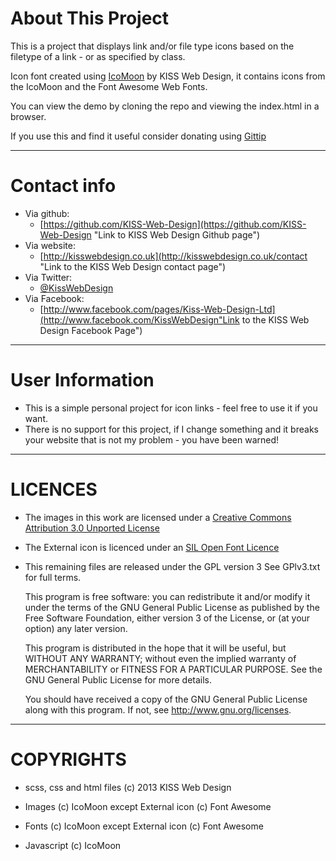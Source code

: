 About This Project
==================

This is a project that displays link and/or file type icons based on the filetype of a link - or as specified by class.    
  
Icon font created using [IcoMoon](http://icomoon.io/ "IcoMoon hompage - opens in a new window") by KISS Web Design, it contains icons from the IcoMoon and the Font Awesome Web Fonts.  

You can view the demo by cloning the repo and viewing the index.html in a browser.

If you use this and find it useful consider donating using [Gittip](https://www.gittip.com/KISS-Web-Design/ "KISS Web Design's Gittip page")

------------    
  
Contact info  
============  
  
 * Via github:		
	+ [https://github.com/KISS-Web-Design](https://github.com/KISS-Web-Design "Link to KISS Web Design Github page")  
 * Via website:	
	+ [http://kisswebdesign.co.uk](http://kisswebdesign.co.uk/contact "Link to the KISS Web Design contact page")  
 * Via Twitter:	
	+ [@KissWebDesign](https://twitter.com/KissWebDesign "Twitter link for KISS Web Design")  
 * Via Facebook:	
	+ [http://www.facebook.com/pages/Kiss-Web-Design-Ltd](http://www.facebook.com/KissWebDesign"Link to the KISS Web Design Facebook Page")  
  
------------ 
    
User Information
================

 * This is a simple personal project for icon links - feel free to use it if you want.
 * There is no support for this project, if I change something and it breaks your website that is not my problem - you have been warned!
  
------------  
     
LICENCES
========
 * The images in this work are licensed under a [Creative Commons Attribution 3.0 Unported License](http://creativecommons.org/licenses/by/3.0/deed.en_US "CC-A 3.0 license - opens in a new window")

 * The External icon is licenced under an [SIL Open Font Licence](http://scripts.sil.org/OFL "SIL licence page")

 * This remaining files are released under the GPL version 3
   See GPlv3.txt for full terms.
  
   This program is free software: you can redistribute it and/or modify
   it under the terms of the GNU General Public License as published by
   the Free Software Foundation, either version 3 of the License, or
   (at your option) any later version.

   This program is distributed in the hope that it will be useful,
   but WITHOUT ANY WARRANTY; without even the implied warranty of
   MERCHANTABILITY or FITNESS FOR A PARTICULAR PURPOSE.  See the
   GNU General Public License for more details.

   You should have received a copy of the GNU General Public License
   along with this program.  If not, see http://www.gnu.org/licenses.

------------  
  
COPYRIGHTS
==========

 * scss, css and html files
   (c) 2013 KISS Web Design
   
 * Images
   (c) IcoMoon except
   External icon (c) Font Awesome
   
 * Fonts
   (c) IcoMoon except
   External icon (c) Font Awesome
   
 * Javascript
   (c) IcoMoon
